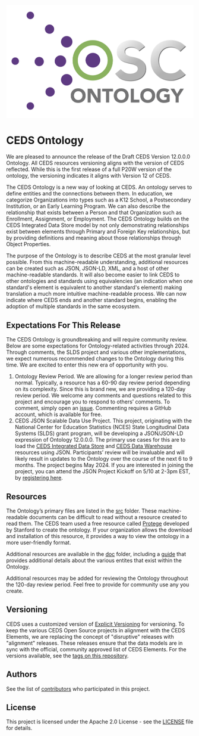 ![CEDS Ontology Logo](/res/CEDS-Ontology-Logo.png "CEDS Ontology")

# CEDS Ontology
We are pleased to announce the release of the Draft CEDS Version 12.0.0.0 Ontology. All CEDS resources versioning aligns with the version of CEDS reflected. While this is the first release of a full P20W version of the ontology, the versioning indicates it aligns with Version 12 of CEDS.

The CEDS Ontology is a new way of looking at CEDS. An ontology serves to define entities and the connections between them. In education, we categorize Organizations into types such as a K12 School, a Postsecondary Institution, or an Early Learning Program. We can also describe the relationship that exists between a Person and that Organization such as Enrollment, Assignment, or Employment. The CEDS Ontology builds on the CEDS Integrated Data Store model by not only demonstrating relationships exist between elements through Primary and Foreign Key relationships, but by providing definitions and meaning about those relationships through Object Properties.

The purpose of the Ontology is to describe CEDS at the most granular level possible. From this machine-readable understanding, additional resources can be created such as JSON, JSON-LD, XML, and a host of other machine-readable standards. It will also become easier to link CEDS to other ontologies and standards using equivalencies (an indication when one standard's element is equivalent to another standard's element) making translation a much more intuitive machine-readable process. We can now indicate where CEDS ends and another standard begins, enabling the adoption of multiple standards in the same ecosystem.

## Expectations For This Release

The CEDS Ontology is groundbreaking and will require community review. Below are some expectations for Ontology-related activities through 2024. Through comments, the SLDS project and various other implementations, we expect numerous recommended changes to the Ontology during this time. We are excited to enter this new era of opportunity with you.

1.	Ontology Review Period. We are allowing for a longer review period than normal. Typically, a resource has a 60-90 day review period depending on its complexity. Since this is brand new, we are providing a 120-day review period. We welcome any comments and questions related to this project and encourage you to respond to others’ comments. To comment, simply open an [issue](https://github.com/CEDStandards/CEDS-Ontology/issues). Commenting requires a GitHub account, which is available for free. 
2.	CEDS JSON Scalable Data Use Project. This project, originating with the National Center for Education Statistics (NCES) State Longitudinal Data Systems (SLDS) grant program, will be developing a JSON/JSON-LD expression of Ontology 12.0.0.0. The primary use cases for this are to load the [CEDS Integrated Data Store](https://github.com/CEDStandards/CEDS-IDS) and [CEDS Data Warehouse](https://github.com/CEDStandards/CEDS-Data-Warehouse) resources using JSON. Participants’ review will be invaluable and will likely result in updates to the Ontology over the course of the next 6 to 9 months. The project begins May 2024. If you are interested in joining the project, you can attend the JSON Project Kickoff on 5/10 at 2-3pm EST, by [registering here](https://nam10.safelinks.protection.outlook.com/?url=https%3A%2F%2Fceds.us21.list-manage.com%2Ftrack%2Fclick%3Fu%3D582ce3e1cd8776ecc52e3e56e%26id%3Def04478849%26e%3Dc68484aa98&data=05%7C02%7Cnancy.copa%40aemcorp.com%7Cc95dc158f6574bb32a0f08dc647e4c72%7C7a41925ef6974f7cbec30470887ac752%7C0%7C0%7C638495740856169156%7CUnknown%7CTWFpbGZsb3d8eyJWIjoiMC4wLjAwMDAiLCJQIjoiV2luMzIiLCJBTiI6Ik1haWwiLCJXVCI6Mn0%3D%7C0%7C%7C%7C&sdata=KdBiH08rEwHe39wS%2F799tecCgmKWA7Z0P7p%2BJ8E3RzU%3D&reserved=0).

## Resources

The Ontology’s primary files are listed in the [src](https://github.com/CEDStandards/CEDS-Ontology/tree/main/src) folder. These machine-readable documents can be difficult to read without a resource created to read them. The CEDS team used a free resource called [Protege](https://protege.stanford.edu/) developed by Stanford to create the ontology. If your organization allows the download and installation of this resource, it provides a way to view the ontology in a more user-friendly format.

Additional resources are available in the [doc](https://github.com/CEDStandards/CEDS-Ontology/tree/main/doc) folder, including a [guide](https://github.com/CEDStandards/CEDS-Ontology/blob/main/doc/CEDS%20Ontology%20Guide%20Version%2011%20Draft%20August%202023.pdf) that provides additional details about the various entites that exist within the Ontology.

Additional resources may be added for reviewing the Ontology throughout the 120-day review period. Feel free to provide for community use any you create.

## Versioning

CEDS uses a customized version of [Explicit Versioning](https://github.com/exadra37-versioning/explicit-versioning) for versioning.  To keep the various CEDS Open Source projects in alignment with the CEDS Elements, we are replacing the concept of "disruptive" releases with "alignment" releases.  These releases ensure that the data models are in sync with the official, community approved list of CEDS Elements.  For the versions available, see the [tags on this repository](https://github.com/CEDStandards/CEDS-Ontology/tags). 

## Authors

See the list of [contributors](/Contributors.md) who participated in this project.

## License

This project is licensed under the Apache 2.0 License - see the [LICENSE](LICENSE) file for details.
